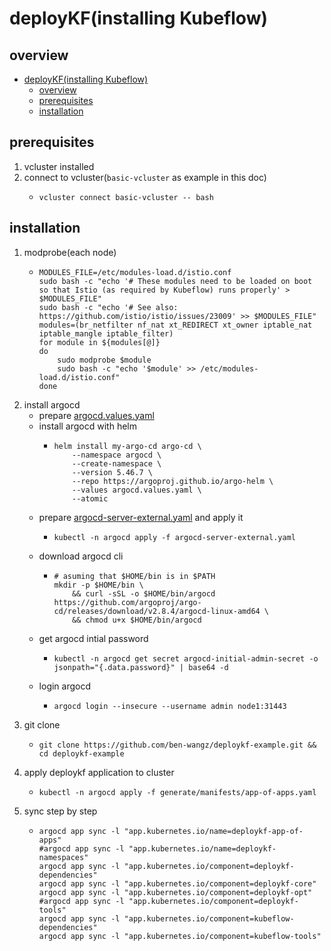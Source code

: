# deployKF(installing Kubeflow)

## overview
- [deployKF(installing Kubeflow)](#deploykfinstalling-kubeflow)
  - [overview](#overview)
  - [prerequisites](#prerequisites)
  - [installation](#installation)

## prerequisites

1. vcluster installed
2. connect to vcluster(`basic-vcluster` as example in this doc)
    * ```shell
      vcluster connect basic-vcluster -- bash
      ```

## installation

1. modprobe(each node)
    * ```shell
      MODULES_FILE=/etc/modules-load.d/istio.conf
      sudo bash -c "echo '# These modules need to be loaded on boot so that Istio (as required by Kubeflow) runs properly' > $MODULES_FILE"
      sudo bash -c "echo '# See also: https://github.com/istio/istio/issues/23009' >> $MODULES_FILE"
      modules=(br_netfilter nf_nat xt_REDIRECT xt_owner iptable_nat iptable_mangle iptable_filter)
      for module in ${modules[@]}
      do
          sudo modprobe $module
          sudo bash -c "echo '$module' >> /etc/modules-load.d/istio.conf"
      done
      ```
2. install argocd
    * prepare [argocd.values.yaml](resources/deploykf/argocd.values.yaml.md)
    * install argocd with helm
        + ```shell
          helm install my-argo-cd argo-cd \
              --namespace argocd \
              --create-namespace \
              --version 5.46.7 \
              --repo https://argoproj.github.io/argo-helm \
              --values argocd.values.yaml \
              --atomic
          ```
    * prepare [argocd-server-external.yaml](resources/deploykf/argocd-server-external.yaml.md) and apply it
        + ```shell
          kubectl -n argocd apply -f argocd-server-external.yaml
          ```
    * download argocd cli
        + ```shell
          # asuming that $HOME/bin is in $PATH
          mkdir -p $HOME/bin \
              && curl -sSL -o $HOME/bin/argocd https://github.com/argoproj/argo-cd/releases/download/v2.8.4/argocd-linux-amd64 \
              && chmod u+x $HOME/bin/argocd
          ```
    * get argocd intial password
        + ```shell
          kubectl -n argocd get secret argocd-initial-admin-secret -o jsonpath="{.data.password}" | base64 -d
          ```
    * login argocd
        + ```shell
          argocd login --insecure --username admin node1:31443
          ```
3. git clone
    * ```shell
      git clone https://github.com/ben-wangz/deploykf-example.git && cd deploykf-example
      ```
4. apply deploykf application to cluster
    * ```shell
      kubectl -n argocd apply -f generate/manifests/app-of-apps.yaml
      ```
5. sync step by step
    * ```shell
      argocd app sync -l "app.kubernetes.io/name=deploykf-app-of-apps"
      #argocd app sync -l "app.kubernetes.io/name=deploykf-namespaces"
      argocd app sync -l "app.kubernetes.io/component=deploykf-dependencies"
      argocd app sync -l "app.kubernetes.io/component=deploykf-core"
      argocd app sync -l "app.kubernetes.io/component=deploykf-opt"
      #argocd app sync -l "app.kubernetes.io/component=deploykf-tools"
      argocd app sync -l "app.kubernetes.io/component=kubeflow-dependencies"
      argocd app sync -l "app.kubernetes.io/component=kubeflow-tools"
      ```

